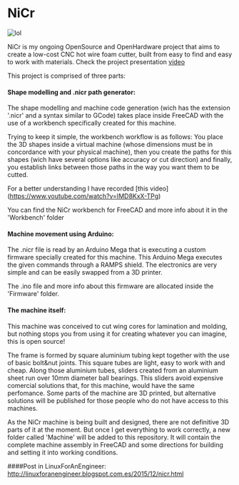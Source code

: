 # NiCr
![lol](http://1.bp.blogspot.com/-tHrVNJlAEpg/VpuNi2ifWAI/AAAAAAAACPk/f2MtVT0W-Jw/s1600/nicr1.png)

NiCr is my ongoing OpenSource and OpenHardware project that aims to create a low-cost CNC hot wire foam cutter, built from easy to find and easy to work with materials. Check the project presentation [video](https://www.youtube.com/watch?v=iOVO2aQ5I9E)

This project is comprised of three parts:

#### Shape modelling and .nicr path generator:

The shape modelling and machine code generation (wich has the extension '.nicr' and a syntax similar to GCode) takes place inside FreeCAD with the use of a workbench specifically created for this machine.

Trying to keep it simple, the workbench workflow is as follows:
You place the 3D shapes inside a virtual machine (whose dimensions must be in concordance with your physical machine), then you create the paths for this shapes (wich have several options like accuracy or cut direction) and finally, you establish links between those paths in the way you want them to be cutted. 

For a better understanding I have recorded [this video] (https://www.youtube.com/watch?v=IMD8KxX-TPg)

You can find the NiCr workbench for FreeCAD and more info about it in the 'Workbench' folder

#### Machine movement using Arduino:
The .nicr file is read by an Arduino Mega that is executing a custom firmware specially created for this machine. This Arduino Mega executes the given commands through a RAMPS shield. The electronics are very simple and can be easily swapped from a 3D printer.

The .ino file and more info about this firmware are allocated inside the 'Firmware' folder.

#### The machine itself:
This machine was conceived to cut wing cores for lamination and molding, but nothing stops you from using it for creating whatever you can imagine, this is open source!

The frame is formed by square aluminium tubing kept together with the use of basic bolt&nut joints. This square tubes are light, easy to work with and cheap. Along those aluminium tubes, sliders created from an aluminium sheet run over 10mm diameter ball bearings. This sliders avoid expensive comercial solutions that, for this machine, would have the same perfomance.
Some parts of the machine are 3D printed, but alternative solutions will be published for those people who do not have access to this machines.

As the NiCr machine is being built and designed, there are not definitive 3D parts of it at the moment. But once I get everything to work correctly, a new folder called 'Machine' will be added to this repository. It will contain the complete machine assembly in FreeCAD and some directions for building and setting it into working conditions.


####Post in LinuxForAnEngineer:
http://linuxforanengineer.blogspot.com.es/2015/12/nicr.html
